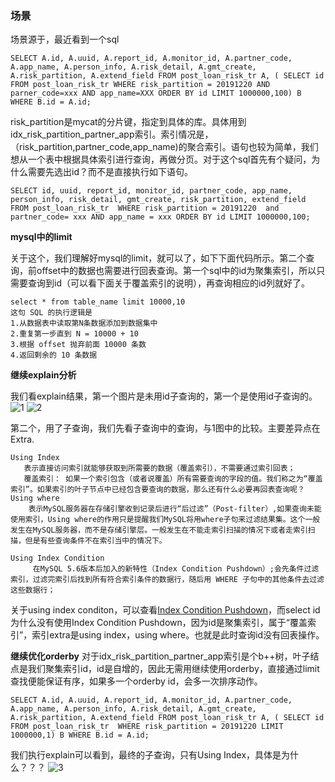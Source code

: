 ### 场景
场景源于，最近看到一个sql
```
SELECT A.id, A.uuid, A.report_id, A.monitor_id, A.partner_code, A.app_name, A.person_info, A.risk_detail, A.gmt_create, A.risk_partition, A.extend_field FROM post_loan_risk_tr A, ( SELECT id FROM post_loan_risk_tr WHERE risk_partition = 20191220 AND parner_code=xxx AND app_name=XXX ORDER BY id LIMIT 1000000,100) B WHERE B.id = A.id;
```
risk_partition是mycat的分片键，指定到具体的库。具体用到idx_risk_partition_partner_app索引。索引情况是，（risk_partition,partner_code,app_name)的聚合索引。语句也较为简单，我们想从一个表中根据具体索引进行查询，再做分页。对于这个sql首先有个疑问，为什么需要先选出id？而不是直接执行如下语句。

```
SELECT id, uuid, report_id, monitor_id, partner_code, app_name, person_info, risk_detail, gmt_create, risk_partition, extend_field FROM post_loan_risk_tr  WHERE risk_partition = 20191220  and partner_code= xxx AND app_name = xxx ORDER BY id LIMIT 1000000,100;
```
**mysql中的limit** 

关于这个，我们理解好mysql的limit，就可以了，如下下面代码所示。第二个查询，前offset中的数据也需要进行回表查询。第一个sql中的id为聚集索引，所以只需要查询到id（可以看下面关于覆盖索引的说明），再查询相应的id列就好了。

```
select * from table_name limit 10000,10
这句 SQL 的执行逻辑是
1.从数据表中读取第N条数据添加到数据集中
2.重复第一步直到 N = 10000 + 10
3.根据 offset 抛弃前面 10000 条数
4.返回剩余的 10 条数据
```

**继续explain分析** 

我们看explain结果，第一个图片是未用id子查询的，第一个是使用id子查询的。
![1](../../picture/postloanorderby1.png)
![2](../../picture/postloanorderby2.png)


第二个，用了子查询，我们先看子查询中的查询，与1图中的比较。主要差异点在Extra.
```
Using Index
   表示直接访问索引就能够获取到所需要的数据（覆盖索引），不需要通过索引回表；
   覆盖索引： 如果一个索引包含（或者说覆盖）所有需要查询的字段的值。我们称之为“覆盖索引”。如果索引的叶子节点中已经包含要查询的数据，那么还有什么必要再回表查询呢？
Using where
    表示MySQL服务器在存储引擎收到记录后进行“后过滤”（Post-filter）,如果查询未能使用索引，Using where的作用只是提醒我们MySQL将用where子句来过滤结果集。这个一般发生在MySQL服务器，而不是存储引擎层。一般发生在不能走索引扫描的情况下或者走索引扫描，但是有些查询条件不在索引当中的情况下。

Using Index Condition
     在MySQL 5.6版本后加入的新特性（Index Condition Pushdown）;会先条件过滤索引，过滤完索引后找到所有符合索引条件的数据行，随后用 WHERE 子句中的其他条件去过滤这些数据行；
```

关于using index conditon，可以查看[Index Condition Pushdown](https://www.cnblogs.com/abclife/archive/2017/11/06/7792625.html)，而select id为什么没有使用Index Condition Pushdown，因为id是聚集索引，属于“覆盖索引”，索引extra是using index，using where。也就是此时查询id没有回表操作。

**继续优化orderby**
对于idx_risk_partition_partner_app索引是个b++树，叶子结点是我们聚集索引id，id是自增的，因此无需用继续使用orderby，直接通过limit查找便能保证有序，如果多一个orderby id，会多一次排序动作。
```
SELECT A.id, A.uuid, A.report_id, A.monitor_id, A.partner_code, A.app_name, A.person_info, A.risk_detail, A.gmt_create, A.risk_partition, A.extend_field FROM post_loan_risk_tr A, ( SELECT id FROM post_loan_risk_tr  WHERE risk_partition = 20191220 LIMIT 1000000,1) B WHERE B.id = A.id;
```
我们执行explain可以看到，最终的子查询，只有Using Index，具体是为什么？？？
![3](../../picture/postloanorderby3.png)
